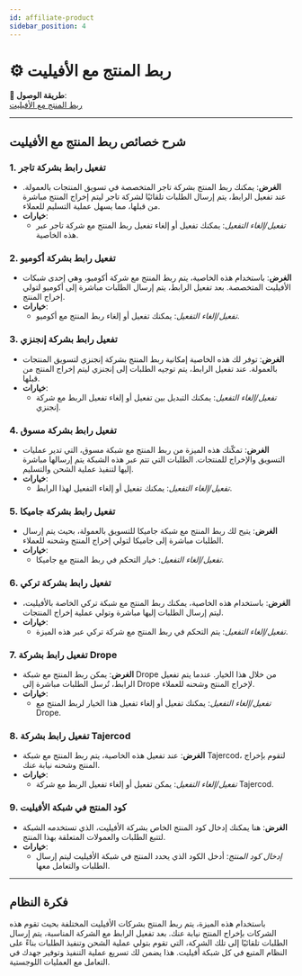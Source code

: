 ```yaml
---
id: affiliate-product
sidebar_position: 4
---
```


# ⚙️ ربط المنتج مع الأفيليت

**🔗 طريقة الوصول**:  
[ربط المنتج مع الأفيليت](https://app.easy-orders.net/#/products/create/5)

---

## شرح خصائص ربط المنتج مع الأفيليت

### 1. **تفعيل رابط بشركة تاجر**

- **الغرض**: يمكنك ربط المنتج بشركة تاجر المتخصصة في تسويق المنتجات بالعمولة. عند تفعيل الرابط، يتم إرسال الطلبات تلقائيًا لشركة تاجر ليتم إخراج المنتج مباشرة من قبلها، مما يسهل عملية التسليم للعملاء.
- **خيارات**:
  - *تفعيل/إلغاء التفعيل*: يمكنك تفعيل أو إلغاء تفعيل ربط المنتج مع شركة تاجر عبر هذه الخاصية.

### 2. **تفعيل رابط بشركة أكوميو**

- **الغرض**: باستخدام هذه الخاصية، يتم ربط المنتج مع شركة أكوميو، وهي إحدى شبكات الأفيليت المتخصصة. بعد تفعيل الرابط، يتم إرسال الطلبات مباشرة إلى أكوميو لتولي إخراج المنتج.
- **خيارات**:
  - *تفعيل/إلغاء التفعيل*: يمكنك تفعيل أو إلغاء ربط المنتج مع أكوميو.

### 3. **تفعيل رابط بشركة إنجنزي**

- **الغرض**: توفر لك هذه الخاصية إمكانية ربط المنتج بشركة إنجنزي لتسويق المنتجات بالعمولة. عند تفعيل الرابط، يتم توجيه الطلبات إلى إنجنزي ليتم إخراج المنتج من قبلها.
- **خيارات**:
  - *تفعيل/إلغاء التفعيل*: يمكنك التبديل بين تفعيل أو إلغاء تفعيل الربط مع شركة إنجنزي.

### 4. **تفعيل رابط بشركة مسوق**

- **الغرض**: تمكّنك هذه الميزة من ربط المنتج مع شبكة مسوق، التي تدير عمليات التسويق والإخراج للمنتجات. الطلبات التي تتم عبر هذه الشبكة يتم إرسالها مباشرة إليها لتنفيذ عملية الشحن والتسليم.
- **خيارات**:
  - *تفعيل/إلغاء التفعيل*: يمكنك تفعيل أو إلغاء التفعيل لهذا الرابط.

### 5. **تفعيل رابط بشركة جاميكا**

- **الغرض**: يتيح لك ربط المنتج مع شبكة جاميكا للتسويق بالعمولة، بحيث يتم إرسال الطلبات مباشرة إلى جاميكا لتولي إخراج المنتج وشحنه للعملاء.
- **خيارات**:
  - *تفعيل/إلغاء التفعيل*: خيار التحكم في ربط المنتج مع جاميكا.

### 6. **تفعيل رابط بشركة تركي**

- **الغرض**: باستخدام هذه الخاصية، يمكنك ربط المنتج مع شبكة تركي الخاصة بالأفيليت، ليتم إرسال الطلبات إليها مباشرة وتولي عملية إخراج المنتجات.
- **خيارات**:
  - *تفعيل/إلغاء التفعيل*: يتم التحكم في ربط المنتج مع شركة تركي عبر هذه الميزة.

### 7. **تفعيل رابط بشركة Drope**

- **الغرض**: يمكن ربط المنتج مع شبكة Drope من خلال هذا الخيار. عندما يتم تفعيل الرابط، تُرسل الطلبات مباشرة إلى Drope لإخراج المنتج وشحنه للعملاء.
- **خيارات**:
  - *تفعيل/إلغاء التفعيل*: يمكنك تفعيل أو إلغاء تفعيل هذا الخيار لربط المنتج مع Drope.

### 8. **تفعيل رابط بشركة Tajercod**

- **الغرض**: عند تفعيل هذه الخاصية، يتم ربط المنتج مع شبكة Tajercod، لتقوم بإخراج المنتج وشحنه نيابة عنك.
- **خيارات**:
  - *تفعيل/إلغاء التفعيل*: يمكن تفعيل أو إلغاء تفعيل الربط مع شركة Tajercod.

### 9. **كود المنتج في شبكة الأفيليت**

- **الغرض**: هنا يمكنك إدخال كود المنتج الخاص بشركة الأفيليت، الذي تستخدمه الشبكة لتتبع الطلبات والعمولات المتعلقة بهذا المنتج.
- **خيارات**:
  - *إدخال كود المنتج*: أدخل الكود الذي يحدد المنتج في شبكة الأفيليت ليتم إرسال الطلبات والتعامل معها.

---

## فكرة النظام

باستخدام هذه الميزة، يتم ربط المنتج بشركات الأفيليت المختلفة بحيث تقوم هذه الشركات بإخراج المنتج نيابة عنك. بعد تفعيل الرابط مع الشركة المناسبة، يتم إرسال الطلبات تلقائيًا إلى تلك الشركة، التي تقوم بتولي عملية الشحن وتنفيذ الطلبات بناءً على النظام المتبع في كل شبكة أفيليت. هذا يضمن لك تسريع عملية التنفيذ وتوفير جهدك في التعامل مع العمليات اللوجستية.
